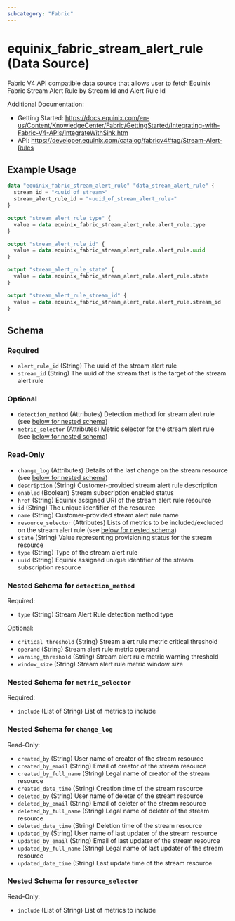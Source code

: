 ```yaml
---
subcategory: "Fabric"
---
```


# equinix_fabric_stream_alert_rule (Data Source)

Fabric V4 API compatible data source that allows user to fetch Equinix Fabric Stream Alert Rule by Stream Id and Alert Rule Id

Additional Documentation:
* Getting Started: https://docs.equinix.com/en-us/Content/KnowledgeCenter/Fabric/GettingStarted/Integrating-with-Fabric-V4-APIs/IntegrateWithSink.htm
* API: https://developer.equinix.com/catalog/fabricv4#tag/Stream-Alert-Rules

## Example Usage

```terraform
data "equinix_fabric_stream_alert_rule" "data_stream_alert_rule" {
  stream_id = "<uuid_of_stream>"
  stream_alert_rule_id = "<uuid_of_stream_alert_rule>"
}

output "stream_alert_rule_type" {
  value = data.equinix_fabric_stream_alert_rule.alert_rule.type
}

output "stream_alert_rule_id" {
  value = data.equinix_fabric_stream_alert_rule.alert_rule.uuid
}

output "stream_alert_rule_state" {
  value = data.equinix_fabric_stream_alert_rule.alert_rule.state
}

output "stream_alert_rule_stream_id" {
  value = data.equinix_fabric_stream_alert_rule.alert_rule.stream_id
}
```

<!-- schema generated by tfplugindocs -->
## Schema

### Required

- `alert_rule_id` (String) The uuid of the stream alert rule
- `stream_id` (String) The uuid of the stream that is the target of the stream alert rule

### Optional

- `detection_method` (Attributes) Detection method for stream alert rule (see [below for nested schema](#nestedatt--detection_method))
- `metric_selector` (Attributes) Metric selector for the stream alert rule (see [below for nested schema](#nestedatt--metric_selector))

### Read-Only

- `change_log` (Attributes) Details of the last change on the stream resource (see [below for nested schema](#nestedatt--change_log))
- `description` (String) Customer-provided stream alert rule description
- `enabled` (Boolean) Stream subscription enabled status
- `href` (String) Equinix assigned URI of the stream alert rule resource
- `id` (String) The unique identifier of the resource
- `name` (String) Customer-provided stream alert rule name
- `resource_selector` (Attributes) Lists of metrics to be included/excluded on the stream alert rule (see [below for nested schema](#nestedatt--resource_selector))
- `state` (String) Value representing provisioning status for the stream resource
- `type` (String) Type of the stream alert rule
- `uuid` (String) Equinix assigned unique identifier of the stream subscription resource

<a id="nestedatt--detection_method"></a>
### Nested Schema for `detection_method`

Required:

- `type` (String) Stream Alert Rule detection method type

Optional:

- `critical_threshold` (String) Stream alert rule metric critical threshold
- `operand` (String) Stream alert rule metric operand
- `warning_threshold` (String) Stream alert rule metric warning threshold
- `window_size` (String) Stream alert rule metric window size


<a id="nestedatt--metric_selector"></a>
### Nested Schema for `metric_selector`

Required:

- `include` (List of String) List of metrics to include


<a id="nestedatt--change_log"></a>
### Nested Schema for `change_log`

Read-Only:

- `created_by` (String) User name of creator of the stream resource
- `created_by_email` (String) Email of creator of the stream resource
- `created_by_full_name` (String) Legal name of creator of the stream resource
- `created_date_time` (String) Creation time of the stream resource
- `deleted_by` (String) User name of deleter of the stream resource
- `deleted_by_email` (String) Email of deleter of the stream resource
- `deleted_by_full_name` (String) Legal name of deleter of the stream resource
- `deleted_date_time` (String) Deletion time of the stream resource
- `updated_by` (String) User name of last updater of the stream resource
- `updated_by_email` (String) Email of last updater of the stream resource
- `updated_by_full_name` (String) Legal name of last updater of the stream resource
- `updated_date_time` (String) Last update time of the stream resource


<a id="nestedatt--resource_selector"></a>
### Nested Schema for `resource_selector`

Read-Only:

- `include` (List of String) List of metrics to include

